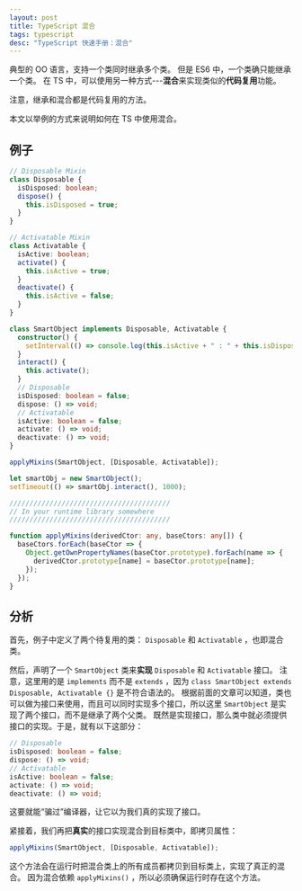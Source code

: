 ```yaml
---
layout: post
title: TypeScript 混合
tags: typescript
desc: "TypeScript 快速手册：混合"
---
```


典型的 OO 语言，支持一个类同时继承多个类。
但是 ES6 中，一个类确只能继承一个类。
在 TS 中，可以使用另一种方式---**混合**来实现类似的**代码复用**功能。

注意，继承和混合都是代码复用的方法。

本文以举例的方式来说明如何在 TS 中使用混合。

## 例子

```ts
// Disposable Mixin
class Disposable {
  isDisposed: boolean;
  dispose() {
    this.isDisposed = true;
  }
}

// Activatable Mixin
class Activatable {
  isActive: boolean;
  activate() {
    this.isActive = true;
  }
  deactivate() {
    this.isActive = false;
  }
}

class SmartObject implements Disposable, Activatable {
  constructor() {
    setInterval(() => console.log(this.isActive + " : " + this.isDisposed), 500);
  }
  interact() {
    this.activate();
  }
  // Disposable
  isDisposed: boolean = false;
  dispose: () => void;
  // Activatable
  isActive: boolean = false;
  activate: () => void;
  deactivate: () => void;
}

applyMixins(SmartObject, [Disposable, Activatable]);

let smartObj = new SmartObject();
setTimeout(() => smartObj.interact(), 1000);

////////////////////////////////////////
// In your runtime library somewhere
////////////////////////////////////////

function applyMixins(derivedCtor: any, baseCtors: any[]) {
  baseCtors.forEach(baseCtor => {
    Object.getOwnPropertyNames(baseCtor.prototype).forEach(name => {
      derivedCtor.prototype[name] = baseCtor.prototype[name];
    });
  });
}
```

## 分析

首先，例子中定义了两个待复用的类： `Disposable` 和 `Activatable` ，也即混合类。

然后，声明了一个 `SmartObject` 类来**实现** `Disposable` 和 `Activatable` 接口。
注意，这里用的是 `implements` 而不是 `extends` ，因为 `class SmartObject extends Disposable, Activatable {}` 是不符合语法的。
根据前面的文章可以知道，类也可以做为接口来使用，而且可以同时实现多个接口，所以这里 `SmartObject` 是实现了两个接口，而不是继承了两个父类。
既然是实现接口，那么类中就必须提供接口的实现。于是，就有以下这部分：

```ts
// Disposable
isDisposed: boolean = false;
dispose: () => void;
// Activatable
isActive: boolean = false;
activate: () => void;
deactivate: () => void;
```

这要就能“骗过”编译器，让它以为我们真的实现了接口。

紧接着，我们再把**真实**的接口实现混合到目标类中，即拷贝属性：

```ts
applyMixins(SmartObject, [Disposable, Activatable]);
```

这个方法会在运行时把混合类上的所有成员都拷贝到目标类上，实现了真正的混合。
因为混合依赖 `applyMixins()` ，所以必须确保运行时存在这个方法。
